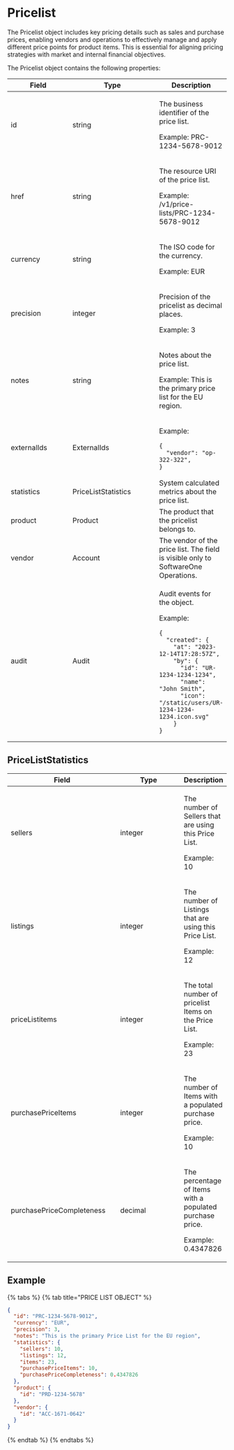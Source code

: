 # Pricelist

The Pricelist object includes key pricing details such as sales and purchase prices, enabling vendors and operations to effectively manage and apply different price points for product items. This is essential for aligning pricing strategies with market and internal financial objectives.

The Pricelist object contains the following properties:

<table><thead><tr><th width="144">Field</th><th width="204">Type</th><th>Description</th></tr></thead><tbody><tr><td>id</td><td>string</td><td><p>The business identifier of the price list.</p><p>Example: PRC-1234-5678-9012</p></td></tr><tr><td>href</td><td>string</td><td><p>The resource URI of the price list.</p><p>Example: /v1/price-lists/PRC-1234-5678-9012</p></td></tr><tr><td>currency</td><td>string</td><td><p>The ISO code for the currency.</p><p>Example: EUR</p></td></tr><tr><td>precision</td><td>integer</td><td><p>Precision of the pricelist as decimal places.</p><p>Example: 3</p></td></tr><tr><td>notes</td><td>string</td><td><p>Notes about the price list.</p><p>Example: This is the primary price list for the EU region.</p></td></tr><tr><td>externalIds</td><td>ExternalIds</td><td><p>Example:</p><pre class="language-json" data-overflow="wrap" data-line-numbers><code class="lang-json">{
  "vendor": "op-322-322",
}
</code></pre></td></tr><tr><td>statistics</td><td>PriceListStatistics</td><td>System calculated metrics about the price list.</td></tr><tr><td>product</td><td>Product</td><td>The product that the pricelist belongs to.</td></tr><tr><td>vendor</td><td>Account</td><td>The vendor of the price list. The field is visible only to SoftwareOne Operations.</td></tr><tr><td>audit</td><td>Audit</td><td><p>Audit events for the object.</p><p>Example:</p><pre class="language-json" data-overflow="wrap" data-line-numbers><code class="lang-json">{
  "created": { 
    "at": "2023-12-14T17:28:57Z", 
    "by": {
      "id": "UR-1234-1234-1234",
      "name": "John Smith",
      "icon": "/static/users/UR-1234-1234-1234.icon.svg"
    }
}
</code></pre></td></tr></tbody></table>

## PriceListStatistics <a href="#priceliststatistics" id="priceliststatistics"></a>

<table><thead><tr><th width="239">Field</th><th width="144">Type</th><th>Description</th></tr></thead><tbody><tr><td>sellers</td><td>integer</td><td><p>The number of Sellers that are using this Price List.</p><p>Example: 10</p></td></tr><tr><td>listings</td><td>integer</td><td><p>The number of Listings that are using this Price List.</p><p>Example: 12</p></td></tr><tr><td>priceListitems</td><td>integer</td><td><p>The total number of pricelist Items on the Price List.</p><p>Example: 23</p></td></tr><tr><td>purchasePriceItems</td><td>integer</td><td><p>The number of Items with a populated purchase price.</p><p>Example: 10</p></td></tr><tr><td>purchasePriceCompleteness</td><td>decimal</td><td><p>The percentage of Items with a populated purchase price.</p><p>Example: 0.4347826</p></td></tr></tbody></table>

## Example

{% tabs %}
{% tab title="PRICE LIST OBJECT" %}
```json
{
  "id": "PRC-1234-5678-9012",
  "currency": "EUR",
  "precision": 3,
  "notes": "This is the primary Price List for the EU region",
  "statistics": {
    "sellers": 10,
    "listings": 12,
    "items": 23,
    "purchasePriceItems": 10,
    "purchasePriceCompleteness": 0.4347826
  },
  "product": {
    "id": "PRD-1234-5678"
  },
  "vendor": {
    "id": "ACC-1671-0642"
  }
}
```
{% endtab %}
{% endtabs %}
